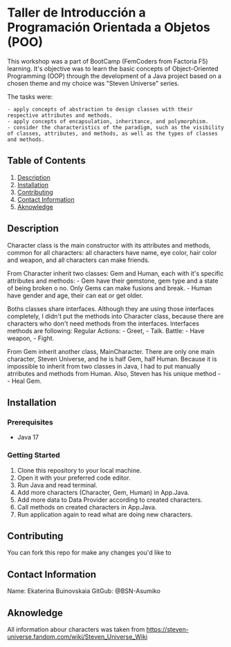 # Taller de Introducción a Programación Orientada a Objetos (POO)

This workshop was a part of BootCamp (FemCoders from Factoria F5) learning. It's objective was to learn the basic concepts of Object-Oriented Programming (OOP)  through the development of a Java project based on a chosen theme and my choice was "Steven Universe" series.

The tasks were:

    - apply concepts of abstraction to design classes with their respective attributes and methods.
    - apply concepts of encapsulation, inheritance, and polymorphism.
    - consider the characteristics of the paradigm, such as the visibility of classes, attributes, and methods, as well as the types of classes and methods.

## Table of Contents

1. [Description](#description)
2. [Installation](#installation)
3. [Contributing](#contributing)
4. [Contact Information](#contact-information)
5. [Aknowledge](#aknowledge)

## Description

Character class is the  main constructor with its attributes and methods, common for all characters: all characters have name, eye color, hair color and weapon, and all characters can make friends.

 From Character inherit two classes: Gem and Human, each with it's specific attributes and methods:
    - Gem have their gemstone, gem type and a state of being broken o no. Only Gems can make fusions and break.
    - Human have gender and age, their can eat or get older.

Boths classes share interfaces. Although they are using those interfaces completely, I didn't put the methods into Character class, because there are characters who don't need methods from the interfaces.
    Interfaces methods are following:
        Regular Actions: 
            - Greet,
            - Talk.
        Battle: 
            - Have weapon,
            - Fight.

From Gem inherit another class, MainCharacter. There are only one main character, Steven Universe, and he is half Gem, half Human. Because it is impossible to inherit from two classes in Java, I had to put manually atrributes and methods from Human. Also, Steven has his unique method - 
    - Heal Gem.


## Installation

### Prerequisites

- Java 17 

### Getting Started

1. Clone this repository to your local machine.
2. Open it with your preferred code editor.
3. Run Java and read terminal.
4. Add more characters (Character, Gem, Human) in App.Java.
5. Add more data to Data Provider according to created characters.
6. Call methods on created characters in App.Java.
7. Run application again to read what are doing new characters.


## Contributing

You can fork this repo for make any changes you'd like to

## Contact Information

Name: Ekaterina Buinovskaia
GitGub: @BSN-Asumiko

## Aknowledge

All information abour characters was taken from https://steven-universe.fandom.com/wiki/Steven_Universe_Wiki



<!-- # Taller de Introducción a Programación Orientada a Objetos (POO)

¡Bienvenidas al taller de programación orientada a objetos! Este taller está diseñado para ayudarles a aprender los conceptos básicos de POO a través del desarrollo de un proyecto basado en un tema a escoger. A continuación se describen las opciones de temas.
Debemos aplicar conceptos de abstración para diseñar las clases con sus respectivos atributos y métodos. Debemos aplicar conceptos de encapsulación, herencia y polimorfismo, ademas de tener en cuenta las caracteristicas del padigma, como la visibilidad de las clases, atributos y métodos, los tipos de clases y métodos.

## Te proponemos algunas series, pero tu puedes proponer la que más te guste ;)

### 1. Romeo y julieta (los montesco y los capuleto),
### 2. El señor de los anillos,
### 3. Universo,
### 4. Harry Potter,
### 5. La divina comedia,
### 6. GOT,
### 7. Adán y Eva,
### 8. Héroes de DC,
### 9. Héroes de Marvel,
### 10. Dragon ball,
### 11. Naruto,
### 12. Shingeki no Kyojin (Attack on Titan).

## Instrucciones de Uso
1. Clona este repositorio en tu máquina local
2. Ábrelo desde el editor de código que prefieras.
 -->